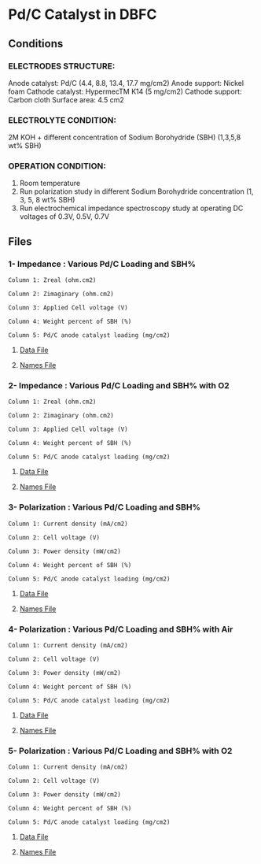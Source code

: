 # Pd/C Catalyst in DBFC

## Conditions

### ELECTRODES STRUCTURE:
Anode catalyst: Pd/C (4.4, 8.8, 13.4, 17.7 mg/cm2)
Anode support: Nickel foam
Cathode catalyst: HypermecTM  K14 (5 mg/cm2)
Cathode support: Carbon cloth
Surface area: 4.5 cm2

### ELECTROLYTE CONDITION:
2M KOH + different concentration of Sodium Borohydride (SBH) (1,3,5,8 wt% SBH)

### OPERATION CONDITION:
1) Room temperature
2) Run polarization study in different Sodium Borohydride concentration (1, 3, 5, 8 wt% SBH) 
3) Run electrochemical impedance spectroscopy study at operating DC voltages of 0.3V, 0.5V, 0.7V



## Files

### 1- Impedance : Various Pd/C Loading and SBH%


```
Column 1: Zreal (ohm.cm2)

Column 2: Zimaginary (ohm.cm2)

Column 3: Applied Cell voltage (V)

Column 4: Weight percent of SBH (%)

Column 5: Pd/C anode catalyst loading (mg/cm2)
```			
	

1. [Data File](1.csv)		

2. [Names File](1.names)


### 2- Impedance : Various Pd/C Loading and SBH% with O2


```
Column 1: Zreal (ohm.cm2)

Column 2: Zimaginary (ohm.cm2)

Column 3: Applied Cell voltage (V)

Column 4: Weight percent of SBH (%)

Column 5: Pd/C anode catalyst loading (mg/cm2)
```			
	

1. [Data File](2.csv)		

2. [Names File](2.names)


### 3- Polarization : Various Pd/C Loading and SBH% 


```
Column 1: Current density (mA/cm2)

Column 2: Cell voltage (V)

Column 3: Power density (mW/cm2)

Column 4: Weight percent of SBH (%) 

Column 5: Pd/C anode catalyst loading (mg/cm2)
```			
	

1. [Data File](3.csv)		

2. [Names File](3.names)


### 4- Polarization : Various Pd/C Loading and SBH% with Air


```
Column 1: Current density (mA/cm2)

Column 2: Cell voltage (V)

Column 3: Power density (mW/cm2)

Column 4: Weight percent of SBH (%) 

Column 5: Pd/C anode catalyst loading (mg/cm2)
```			
	

1. [Data File](4.csv)		

2. [Names File](4.names)


### 5- Polarization : Various Pd/C Loading and SBH% with O2  


```
Column 1: Current density (mA/cm2)

Column 2: Cell voltage (V)

Column 3: Power density (mW/cm2)

Column 4: Weight percent of SBH (%) 

Column 5: Pd/C anode catalyst loading (mg/cm2)
```			
	

1. [Data File](5.csv)		

2. [Names File](5.names)
